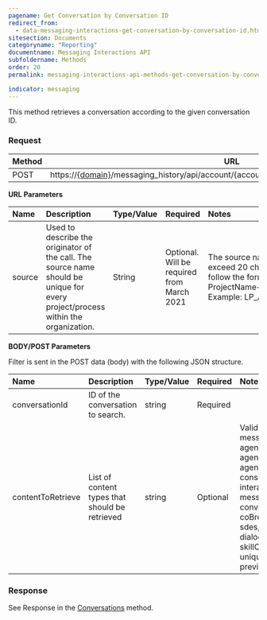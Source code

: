 ```yaml
---
pagename: Get Conversation by Conversation ID
redirect_from:
  - data-messaging-interactions-get-conversation-by-conversation-id.html
sitesection: Documents
categoryname: "Reporting"
documentname: Messaging Interactions API
subfoldername: Methods
order: 20
permalink: messaging-interactions-api-methods-get-conversation-by-conversation-id.html

indicator: messaging
---
```


This method retrieves a conversation according to the given conversation ID.

### Request

Method     | URL
--------   | ---
POST       | https://[{domain}](/agent-domain-domain-api.html)/messaging_history/api/account/{accountID}/conversations/conversation/search

**URL Parameters**

|Name   | Description  | Type/Value | Required | Notes
|:----- | :----------------------------------------------------------- | :--------- | :------- | :--------------------------------------------------------------------------------------------------------------------------------------------
|source | Used to describe the originator of the call. The source name should be unique for every project/process within the organization. | String    | Optional. Will be required from March 2021 | The source name should not exceed 20 characters. Please follow the format of ProjectName+AppName+UseCase. Example: LP_AgentUI_History|  

**BODY/POST Parameters**

Filter is sent in the POST data (body) with the following JSON structure.


| Name            | Description                | Type/Value | Required |  Notes |
| :---------      | :---------------           | :----------| :--------|  :-----|
| conversationId | ID of the conversation to search.    | string | Required  |
| contentToRetrieve | List of content types that should be retrieved | string | Optional | Valid values: campaign, messageRecords, agentParticipants, agentParticipantsLeave, agentParticipantsActive, consumerParticipants, transfers, interactions, messageScores, messageStatuses, conversationSurveys, coBrowseSessions, summary, sdes, unAuthSdes, monitoring, dialogs, responseTime, skillChanges, intents, uniqueIntents, latestAgentSurvey, previouslySubmittedAgentSurveys | 

### Response

See Response in the  [Conversations](messaging-interactions-api-methods-conversations.html#response) method.
